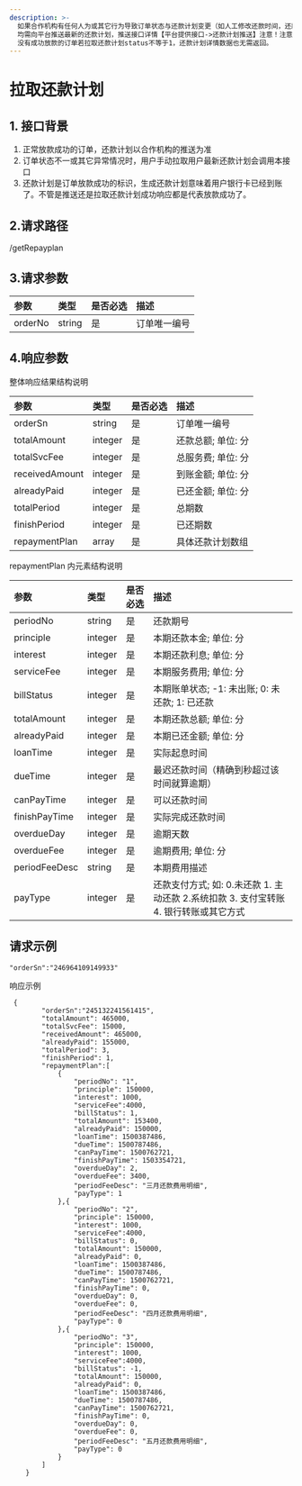 ```yaml
---
description: >-
  如果合作机构有任何人为或其它行为导致订单状态与还款计划变更（如人工修改还款时间，还款金额，订单延期操作，）
  均需向平台推送最新的还款计划，推送接口详情【平台提供接口->还款计划推送】注意！注意！注意！
  没有成功放款的订单若拉取还款计划status不等于1，还款计划详情数据也无需返回。
---
```


# 拉取还款计划



## 1. 接口背景 <a id="&#x63A5;&#x53E3;&#x80CC;&#x666F;"></a>

1. 正常放款成功的订单，还款计划以合作机构的推送为准
2. 订单状态不一或其它异常情况时，用户手动拉取用户最新还款计划会调用本接口
3. 还款计划是订单放款成功的标识，生成还款计划意味着用户银行卡已经到账了。不管是推送还是拉取还款计划成功响应都是代表放款成功了。

## 2.请求路径

 /getRepayplan

## 3.请求参数 <a id="&#x8BF7;&#x6C42;&#x53C2;&#x6570;"></a>

| 参数 | 类型 | 是否必选 | 描述 |
| :--- | :--- | :--- | :--- |
| orderNo | string | 是 | 订单唯一编号 |

## 4.响应参数

整体响应结果结构说明  


| 参数 | 类型 | 是否必选 | 描述 |
| :--- | :--- | :--- | :--- |
| orderSn | string | 是 | 订单唯一编号 |
| totalAmount | integer | 是 | 还款总额; 单位: 分 |
| totalSvcFee | integer | 是 | 总服务费; 单位: 分 |
| receivedAmount | integer | 是 | 到账金额; 单位: 分 |
| alreadyPaid | integer | 是 | 已还金额; 单位: 分 |
| totalPeriod | integer | 是 | 总期数 |
| finishPeriod | integer | 是 | 已还期数 |
| repaymentPlan | array | 是 | 具体还款计划数组 |

repaymentPlan 内元素结构说明

| 参数 | 类型 | 是否必选 | 描述 |
| :--- | :--- | :--- | :--- |
| periodNo | string | 是 | 还款期号 |
| principle | integer | 是 | 本期还款本金; 单位: 分 |
| interest | integer | 是 | 本期还款利息; 单位: 分 |
| serviceFee | integer | 是 | 本期服务费用; 单位: 分 |
| billStatus | integer | 是 | 本期账单状态; -1: 未出账; 0: 未还款; 1: 已还款 |
| totalAmount | integer | 是 | 本期还款总额; 单位: 分 |
| alreadyPaid | integer | 是 | 本期已还金额; 单位: 分 |
| loanTime | integer | 是 | 实际起息时间 |
| dueTime | integer | 是 | 最迟还款时间（精确到秒超过该时间就算逾期） |
| canPayTime | integer | 是 | 可以还款时间 |
| finishPayTime | integer | 是 | 实际完成还款时间 |
| overdueDay | integer | 是 | 逾期天数 |
| overdueFee | integer | 是 | 逾期费用; 单位: 分 |
| periodFeeDesc | string | 是 | 本期费用描述 |
| payType | integer | 是 | 还款支付方式; 如: 0.未还款 1. 主动还款 2.系统扣款 3. 支付宝转账 4. 银行转账或其它方式 |

## 请求示例 <a id="&#x8BF7;&#x6C42;&#x793A;&#x4F8B;"></a>

```text
"orderSn":"246964109149933"
```

响应示例



```text
 {
        "orderSn":"245132241561415",    
        "totalAmount": 465000,  
        "totalSvcFee": 15000,   
        "receivedAmount": 465000,   
        "alreadyPaid": 155000,    
        "totalPeriod": 3,
        "finishPeriod": 1,
        "repaymentPlan":[
            {
                "periodNo": "1",
                "principle": 150000,
                "interest": 1000,
                "serviceFee":4000,
                "billStatus": 1, 
                "totalAmount": 153400,
                "alreadyPaid": 150000,
                "loanTime": 1500387486, 
                "dueTime": 1500787486,
                "canPayTime": 1500762721,
                "finishPayTime": 1503354721,
                "overdueDay": 2,
                "overdueFee": 3400,
                "periodFeeDesc": "三月还款费用明细", 
                "payType": 1
            },{
                "periodNo": "2",
                "principle": 150000,
                "interest": 1000,
                "serviceFee":4000,
                "billStatus": 0, 
                "totalAmount": 150000,
                "alreadyPaid": 0,
                "loanTime": 1500387486, 
                "dueTime": 1500787486,
                "canPayTime": 1500762721,
                "finishPayTime": 0,
                "overdueDay": 0,
                "overdueFee": 0,
                "periodFeeDesc": "四月还款费用明细",  
                "payType": 0 
            },{
                "periodNo": "3",
                "principle": 150000,
                "interest": 1000,
                "serviceFee":4000,
                "billStatus": -1, 
                "totalAmount": 150000,
                "alreadyPaid": 0,
                "loanTime": 1500387486, 
                "dueTime": 1500787486,
                "canPayTime": 1500762721,
                "finishPayTime": 0,
                "overdueDay": 0,
                "overdueFee": 0,
                "periodFeeDesc": "五月还款费用明细", 
                "payType": 0
            }
        ]
    }
```

